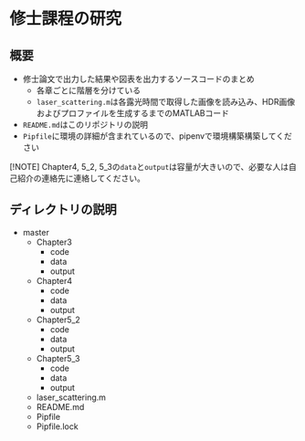 # 修士課程の研究

## 概要
- 修士論文で出力した結果や図表を出力するソースコードのまとめ
    - 各章ごとに階層を分けている
    - `laser_scattering.m`は各露光時間で取得した画像を読み込み、HDR画像およびプロファイルを生成するまでのMATLABコード
- `README.md`はこのリポジトリの説明
- `Pipfile`に環境の詳細が含まれているので、pipenvで環境構築構築してください

[!NOTE]
Chapter4, 5_2, 5_3の`data`と`output`は容量が大きいので、必要な人は自己紹介の連絡先に連絡してください。

## ディレクトリの説明
- master
    - Chapter3
        - code
        - data
        - output
    - Chapter4
        - code
        - data
        - output
    - Chapter5_2
        - code
        - data
        - output
    - Chapter5_3
        - code
        - data
        - output
    - laser_scattering.m
    - README.md
    - Pipfile
    - Pipfile.lock
